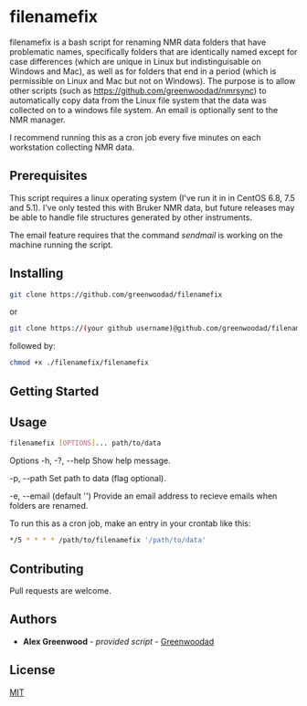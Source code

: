 # filenamefix

filenamefix is a bash script for renaming NMR data folders that have problematic names, 
specifically folders that are identically named except for case differences (which are 
unique in Linux but indistinguisable on Windows and Mac), as well as for folders that 
end in a period (which is permissible on Linux and Mac but not on Windows). The purpose
is to allow other scripts (such as https://github.com/greenwoodad/nmrsync) to 
automatically copy data from the Linux file system that the data was collected on to a 
windows file system. An email is optionally sent to the NMR manager.

I recommend running this as a cron job every five minutes on each workstation collecting
NMR data.

## Prerequisites

This script requires a linux operating system (I've run it in in CentOS 6.8, 7.5 and 5.1). I've only tested this with 
Bruker NMR data, but future releases may be able to handle file structures generated by other instruments.

The email feature requires that the command *sendmail* is working on the machine running the script.

## Installing

```sh
git clone https://github.com/greenwoodad/filenamefix
```
or 

```sh
git clone https://(your github username)@github.com/greenwoodad/filenamefix.git
```

followed by:
```sh
chmod +x ./filenamefix/filenamefix
```

## Getting Started



## Usage

```sh
filenamefix [OPTIONS]... path/to/data
```
Options
 -h, -?, --help                           Show help message.

 -p, --path                               Set path to data (flag optional).

 -e, --email (default '')                 Provide an email address to recieve emails when
                                          folders are renamed.
										  
To run this as a cron job, make an entry in your crontab like this:

```sh
*/5 * * * * /path/to/filenamefix '/path/to/data'
```

## Contributing
Pull requests are welcome. 

## Authors

  - **Alex Greenwood** - *provided script* -
    [Greenwoodad](https://github.com/Greenwoodad)

## License
[MIT](https://choosealicense.com/licenses/mit/)
